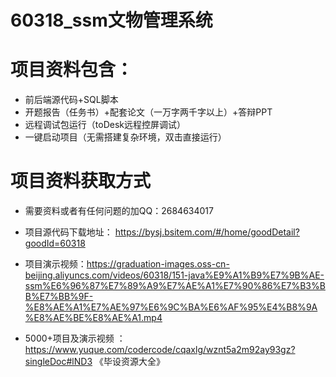
#   60318_ssm文物管理系统

#   项目资料包含：
*    前后端源代码+SQL脚本
*    开题报告（任务书）+配套论文（一万字两千字以上）+答辩PPT
*   远程调试包运行（toDesk远程控屏调试）
*   一键启动项目（无需搭建复杂环境，双击直接运行）


#   项目资料获取方式
*   需要资料或者有任何问题的加QQ：2684634017

*   项目源代码下载地址： https://bysj.bsitem.com/#/home/goodDetail?goodId=60318
*   项目演示视频：https://graduation-images.oss-cn-beijing.aliyuncs.com/videos/60318/151-java%E9%A1%B9%E7%9B%AE-ssm%E6%96%87%E7%89%A9%E7%AE%A1%E7%90%86%E7%B3%BB%E7%BB%9F-%E8%AE%A1%E7%AE%97%E6%9C%BA%E6%AF%95%E4%B8%9A%E8%AE%BE%E8%AE%A1.mp4

*  5000+项目及演示视频 ：https://www.yuque.com/codercode/cqaxlg/wznt5a2m92ay93gz?singleDoc#lND3 《毕设资源大全》
